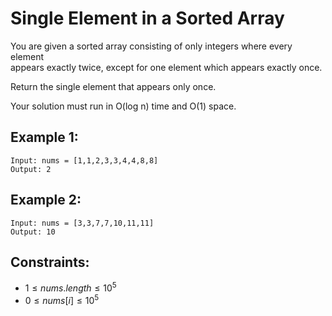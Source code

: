 # Single Element in a Sorted Array

You are given a sorted array consisting of only integers where every element  
appears exactly twice, except for one element which appears exactly once.

Return the single element that appears only once.

Your solution must run in O(log n) time and O(1) space.

 

## Example 1:

    Input: nums = [1,1,2,3,3,4,4,8,8]
    Output: 2

## Example 2:

    Input: nums = [3,3,7,7,10,11,11]
    Output: 10

 

## Constraints:

* $1 \le nums.length \le 10^5$
* $0 \le nums[i] \le 10^5$

